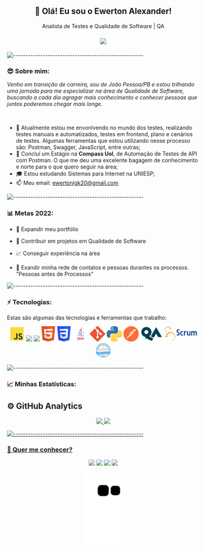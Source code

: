 <h2 align="center">👋 Olá! Eu sou o Ewerton Alexander!</h2>
<p align='center'>
  Analista de Testes e Qualidade de Software | QA
</p>
<h3 align="center">
  <a align="center" href="https://github.com/DenverCoder1/readme-typing-svg"><img src="https://readme-typing-svg.herokuapp.com?&font=IBM+Plex+Sans&color=000000&size=25&lines=Bem+-+vindo+a+minha+página..." /></a>
</h3>



 ![-----------------------------------------------------](https://raw.githubusercontent.com/andreasbm/readme/master/assets/lines/rainbow.png)

### 😎 Sobre mim:

<p>
  <em>
    Venho em transição de carreira, sou de João Pessoa/PB e estou trilhando uma jornada para me especializar na área de Qualidade de Software, buscando a cada dia agragar mais conhecimento e conhecer pessoas que juntos poderemos chegar mais longe.
  </em>
</p>
<br>

- 🌱 Atualmente estou me envonlvendo no mundo dos testes, realizando testes manuais e automatizados, testes em frontend, plano e cenários de testes. Algumas ferramentas que estou utilizando nesse processo são: Postman, Swagger, JavaScript, entre outras;<br>
- 🚀 Concluí um Estágio na <strong>Compass Uol</strong>, de Automação de Testes de API com Postman. O que me deu uma excelente bagagem de conhecimento e norte para o que quero seguir na área;<br>
- 🎓 Estou estudando Sistemas para Internet na UNIESP;<br>
- 📫 Meu email: ewertonlgk20@gmail.com<br>

 ![-----------------------------------------------------](https://raw.githubusercontent.com/andreasbm/readme/master/assets/lines/rainbow.png)

### 📊 Metas 2022:

- 📂 Expandir meu portfólio

- 🤝 Contribuir em projetos em Qualidade de Software

- 📈 Conseguir experiência na área

- 🤝 Exandir minha rede de contatos e pessoas durantes os processos. "Pessoas antes de Processos"

 ![-----------------------------------------------------](https://raw.githubusercontent.com/andreasbm/readme/master/assets/lines/rainbow.png)

### ⚡ Tecnologias:

Estas são algumas das tecnologias e ferramentas que trabalho:

 <div align="center">
<img height="40em" src="https://github.com/Ewertonalex/Ewertonalex/blob/main/logo/logo-javascript-1024.png"/>
<img height="40em" src="https://seeklogo.com/images/M/mocha-logo-66DA231220-seeklogo.com.png"/>
<img height="40em" src="https://camo.githubusercontent.com/7ecbd4531436e4f20c1dba52a4fd4ac367cfcc20a2f62cfe7a10f32da306afc6/687474703a2f2f636861696a732e636f6d2f696d672f636861692d6c6f676f2e706e67"/>
<img height="40em" src="https://github.com/Ewertonalex/Ewertonalex/blob/main/logo/html5-logo-10.png"/>
<img height="40em" src="https://github.com/Ewertonalex/Ewertonalex/blob/main/logo/CSS3_logo.svg.png"/>
<img height="40em" src="https://github.com/Ewertonalex/Ewertonalex/blob/main/logo/4ba63826-fe43-497e-a152-7b03d6b4b49c.png"/>
<img height="40em" src="https://github.com/Ewertonalex/Ewertonalex/blob/main/logo/Git-Icon-1788C.png"/>
<img height="40em" src="https://github.com/Ewertonalex/Ewertonalex/blob/main/logo/5848152fcef1014c0b5e4967.png"/>
<img height="40em" src="https://github.com/Ewertonalex/Ewertonalex/blob/main/logo/postman-logo-0087CA0D15-seeklogo.com.png"/>
<img height="40em" src="https://github.com/Ewertonalex/Ewertonalex/blob/main/logo/qa-logo-freelogovectors.net_.png"/>
<img height="40em" src="https://github.com/Ewertonalex/Ewertonalex/blob/main/logo/28-scrum-600x279.webp"/>
<img height="40em" src="https://github.com/Ewertonalex/Ewertonalex/blob/main/logo/Scrum-Foundation-Professional-Certificate-SFPC-2021_.png"/>
</div>


 ![-----------------------------------------------------](https://raw.githubusercontent.com/andreasbm/readme/master/assets/lines/rainbow.png)

### 📈 Minhas Estatísticas:

<h2 id="table-of-contents"> ⚙️ GitHub Analytics</h2>


<div align="center">
  <a href="https://github.com/ewertonalex">
  <img height="180em" src="https://github-readme-stats.vercel.app/api?username=ewertonalex&show_icons=true&theme=dark&include_all_commits=true&count_private=true"/>
  <img height="180em" src="https://github-readme-stats.vercel.app/api/top-langs/?username=ewertonalex&layout=compact&langs_count=7&theme=dark"/>

   
</div>
  
   ![-----------------------------------------------------](https://raw.githubusercontent.com/andreasbm/readme/master/assets/lines/rainbow.png)
 
### 💬 Quer me conhecer?
  
  <div align="center">
    
   <a href="https://api.whatsapp.com/send?phone=5583999402688&text=Olá, aqui é Ewerton! Essa é uma mensagem automática, mas fique tranquilo, jajá sua mensagem será respondida!" target="_blank"><img height="40em" src="https://img.shields.io/badge/WhatsApp-25D366?style=for-the-badge&logo=whatsapp&logoColor=white"></a>
  <a href="https://instagram.com/ewertonalexander" target="_blank"><img height="40em" src="https://img.shields.io/badge/Instagram-E4405F?style=for-the-badge&logo=instagram&logoColor=white"></a>
 	<a href="mailto:ewertonlgk20@gmail.com" target="_blank"><img height="40em" src="https://img.shields.io/badge/Gmail-D14836?style=for-the-badge&logo=gmail&logoColor=white"></a>
   <a href="https://www.linkedin.com/in/ewerton-alexander-780869232/" target="_blank"><img height="40em" src="https://img.shields.io/badge/LinkedIn-0077B5?style=for-the-badge&logo=linkedin&logoColor=white"></a>
   

    
![Snake animation](https://github.com/Ewertonalex/Ewertonalex/blob/output/github-contribution-grid-snake.svg)
 

</div>
  


  
    
